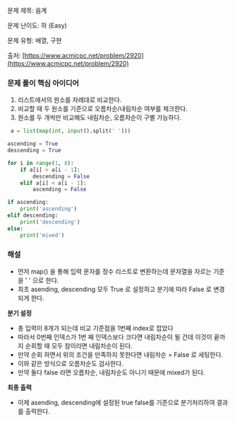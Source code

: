 문제 제목: 음계

문제 난이도: 하 (Easy)

문제 유형: 배열, 구현

출처: [https://www.acmicpc.net/problem/2920](https://www.acmicpc.net/problem/2920)

### 문제 풀이 핵심 아이디어

1. 리스트에서의 원소를 차례대로 비교한다.
2. 비교할 때 두 원소를 기준으로 오름차순/내림차순 여부를 체크한다.
3. 원소를 두 개씩만 비교해도 내림차순, 오름차순이 구별 가능하다.

```python
 a = list(map(int, input().split(' ')))

ascending = True
descending = True

for i in range(1, 8):
    if a[i] > a[i - 1]:
        descending = False
    elif a[i] < a[i - 1]:
        ascending = False

if ascending:
    print('ascending')
elif descending:
    print('descending')
else:
    print('mixed')
```

### 해설

- 먼저 map() 을 통해 입력 문자를 정수 리스트로 변환하는데 문자열을 자르는 기준을 ' ' 으로 한다.
- 최초 asending, descending 모두 True 로 설정하고 분기에 따라 False 로 변경되게 한다.

**분기 설정**

- 총 입력이 8개가 되는데 비교 기준점을 1번째 index로 잡았다
- 따라서 0번째 인덱스가 1번 째 인덱스보다 크다면 내림차순이 될 건데 이것이 끝까지 순회할 때 모두 참이라면 내림차순이 된다.
- 만약 순회 하면서 위의 조건을 만족하지 못한다면 내림차순 = False 로 세팅한다.
- 이와 같은 방식으로 오름차순도 검사한다.
- 만약 둘다 false 라면 오름차순, 내림차순도 아니기 때문에 mixed가 된다.

**최종 출력**

- 이제 asending, descending에 설정된 true false를 기준으로 분기처리하여 결과를 출력한다.

